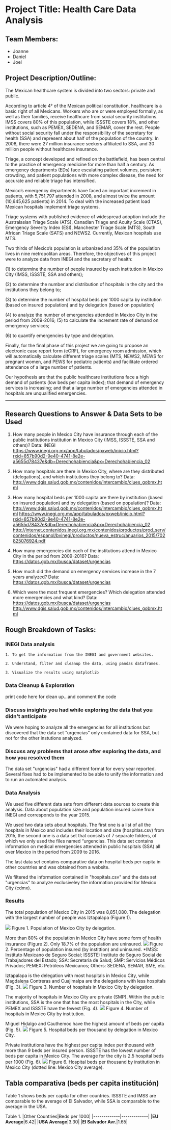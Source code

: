 

# Project Title: Health Care Data Analysis

## Team Members: 

- Joanne
- Daniel
- Joel 

## Project Description/Outline:

The Mexican healthcare system is divided into two sectors: private and public. 

According to article 4° of the Mexican political constitution, healthcare is a basic right of all Mexicans. Workers who are or were employed formally, as well as their families, receive healthcare from social security institutions. IMSS covers 80% of this population, while ISSSTE covers 18%, and other institutions, such as PEMEX, SEDENA, and SEMAR, cover the rest. People without social security fall under the responsibility of the secretary for health (SSA) and represent about half of the population of the country. In 2008, there were 27 million insurance seekers affiliated to SSA, and 30 million people without healthcare insurance.

Triage, a concept developed and refined on the battlefield, has been central to the practice of emergency medicine for more than half a century. As emergency departments (EDs) face escalating patient volumes, persistent crowding, and patient populations with more complex disease, the need for accurate and reliable triage has intensified.

Mexico’s emergency departments have faced an important increment in patients, with 5,751,797 attended in 2008, and almost twice the amount (10,645,625 patients) in 2014. To deal with the increased patient load Mexican hospitals implement triage systems. 

Triage systems with published evidence of widespread adoption include the Australasian Triage Scale (ATS), Canadian Triage and Acuity Scale (CTAS), Emergency Severity Index (ESI), Manchester Triage Scale (MTS), South African Triage Scale (SATS) and NEWS2. Currently, Mexican hospitals use MTS.

Two thirds of Mexico’s population is urbanized and 35% of the population lives in nine metropolitan areas. Therefore, the objectives of this project were to analyze data from INEGI and the secretary of health: 

(1) to determine the number of people insured by each institution in Mexico City (IMSS, ISSSTE, SSA and others); 

(2) to determine the number and distribution of hospitals in the city and the institutions they belong to; 

(3) to determine the number of hospital beds per 1000 capita by institution (based on insured population) and by delegation (based on population)

(4) to analyze the number of emergencies attended in Mexico City in the period from 2009-2016; 
(5) to calculate the increment rate of demand on emergency services; 

(6) to quantify emergencies by type and delegation.

Finally, for the final phase of this project we are going to propose an electronic case report form (eCRF), for emergency room admission, which will automatically calculate different triage scales (MTS, NEWS2, MEWS for pregnant women, and PEWS for pediatric patients) and facilitate ordered attendance of a large number of patients.

Our hypothesis are that the public healthcare institutions face a high demand of patients (low beds per capita index); that demand of emergency services is increasing; and that a large number of emergencies attended in hospitals are unqualified emergencies.



---

## Research Questions to Answer & Data Sets to be Used

1.	How many people in Mexico City have insurance through each of the public institutions institution in Mexico City (IMSS, ISSSTE, SSA and others)? 
Data: INEGI https://www.inegi.org.mx/app/tabulados/pxweb/inicio.html?rxid=857b90d2-9e40-4741-8e2e-a5655d78437e&db=Derechohabiencia&px=Derechohabiencia_02
2.	How many hospitals are there in Mexico City, where are they distributed (delegations), and which institutions they belong to?
Data: http://www.dgis.salud.gob.mx/contenidos/intercambio/clues_gobmx.html
3.	How many hospital beds per 1000 capita are there by institution (based on insured population) and by delegation (based on population)?
Data: http://www.dgis.salud.gob.mx/contenidos/intercambio/clues_gobmx.html
https://www.inegi.org.mx/app/tabulados/pxweb/inicio.html?rxid=857b90d2-9e40-4741-8e2e-a5655d78437e&db=Derechohabiencia&px=Derechohabiencia_02 http://internet.contenidos.inegi.org.mx/contenidos/productos/prod_serv/contenidos/espanol/bvinegi/productos/nueva_estruc/anuarios_2015/702825076924.pdf

4.	How many emergencies did each of the institutions attend in Mexico City in the period from 2009-2016?
Data: 
https://datos.gob.mx/busca/dataset/urgencias 
5.	How much did the demand on emergency services increase in the 7 years analyzed?
Data:  
https://datos.gob.mx/busca/dataset/urgencias 

6.	Which were the most frequent emergencies? Which delegation attended more emergencies and what kind?
Data:  
https://datos.gob.mx/busca/dataset/urgencias 
http://www.dgis.salud.gob.mx/contenidos/intercambio/clues_gobmx.html


## Rough Breakdown of Tasks:

### INEGI Data analysis
    
    1. To get the information from the INEGI and government websites.

    2. Understand, filter and cleanup the data, using pandas dataframes.

    3. Visualize the results using matplotlib

### Data Cleanup & Exploration

print code here for clean up...and comment the code

### Discuss insights you had while exploring the data that you didn't anticipate

We were hoping to analyze all the emergencies for all institutions but discovered that the data set “urgencias” only contained data for SSA, but not for the other instutions analyzed.

### Discuss any problems that arose after exploring the data, and how you resolved them
The data set "urgencias" had a different format for every year reported. Several fixes had to be implemented to be able to unify the information and to run an automated analysis.

### Data Analysis
We used five different data sets from different data sources to create this analysis. Data about population size and population insured came from INEGI and corresponds to the year 2015.

We used two data sets about hospitals. The first one is a list of all the hospitals in Mexico and includes their location and size (hospitlas.csv) from 2015, the second one is a data set that consists of 7 separate folders, of which we only used the files named “urgencias. This data set contains information on medical emergencies attended in public hospitals (SSA) all over Mexico in the period from 2009 to 2016.

The last data set contains comparative data on hospital beds per capita in other countries and was obtained from a website.

We filtered the information contained in "hospitals.csv" and the data set "urgencias" to analyze exclusiveley the information provided for Mexico City (cdmx).

### Results

The total population of Mexico City in 2015 was 8,851,080. The delegation with the largest number of people was Iztapalapa (Figure 1).

![](https://github.com/joelsotelods/healthcare-data-analysis/blob/develop/figures/Total_population_by_delegation.png)
Figure 1. Population of Mexico City by delegation.

More than 80% of the population in Mexico City have some form of health insurance (Figure 2). Only 18.7% of the population are uninsured.
![](https://github.com/joelsotelods/healthcare-data-analysis/blob/develop/figures/insurance_percent.png)
Figure 2. Percentage of population insured (by instittion) and uninsured. *IMSS: Instituto Mexicano de Seguro Social; ISSSTE: Instituto de Seguro Social de Trabajadores del Estado; SSA: Secretaria de Salud; SMP: Servicios Médicos Privados; PEMEX: Petróleos Mexicanos; Others: SEDENA, SEMAR, SME, etc.

Iztapalapa is the delegation with most hospitals in Mexico City, while Magdalena Contreras and Cuajimalpa are the delegations with less hospitals (Fig. 3).
![](https://github.com/joelsotelods/healthcare-data-analysis/blob/develop/figures/number_of_hospitals_by_delegation.png)
Figure 3. Number of hospitals in Mexico City by delegation.

The majority of hospitals in Mexico City are private (SMP). Within the public institutions, SSA is the one that has the most hospitals in the City, while PEMEX and ISSSTE have the fewest (Fig. 4).
![](https://github.com/joelsotelods/healthcare-data-analysis/blob/develop/figures/hospitals_institution_hor.png)
Figure 4. Number of hospitals in Mexico City by institution.

Miguel Hidalgo and Cauthemoc have the highest amount of beds per capita (Fig. 5).
![](https://github.com/joelsotelods/healthcare-data-analysis/blob/develop/figures/number_of_bed_by_delegation_capita.png)
Figure 5. Hospital beds per thousand by delegation in Mexico City.

Private institutions have the highest per capita index per thousand with more than 9 beds per insured person. ISSSTE has the lowest number of beds per capita in Mexico City. The average for the city is 2.5 hospital beds per 1000 (Fig. 6).
![](https://github.com/joelsotelods/healthcare-data-analysis/blob/develop/figures/beds_capita_institution_hor.png)
Figure 6. Hospital beds per thousand by institution in Mexico City (dotted line: Mexico City average).
## Tabla comparativa (beds per capita institución)
Table 1 shows beds per capita for other countries. ISSSTE and IMSS are comparable to the average of El Salvador, while SSA is comparable to the average in the USA.

Table 1.
|Other Countries|Beds per 1000|
|-------------|-------------|
|**EU Average**|6.42|
|**USA Average**|3.30|
|**El Salvador Avr.**|1.65|

